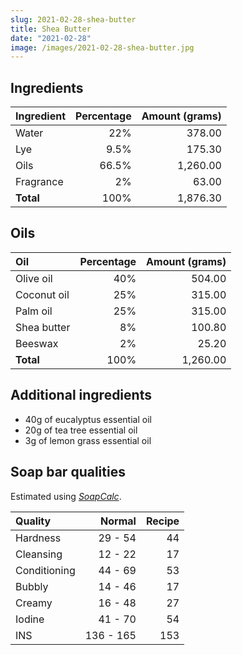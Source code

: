 ```yaml
---
slug: 2021-02-28-shea-butter
title: Shea Butter
date: "2021-02-28"
image: /images/2021-02-28-shea-butter.jpg
---
```

## Ingredients

| Ingredient   | Percentage | Amount (grams) |
|:------------ | ----------:| --------------:|
| Water        |        22% |         378.00 |
| Lye          |       9.5% |         175.30 |
| Oils         |      66.5% |       1,260.00 |
| Fragrance    |         2% |          63.00 |
| **Total**    |       100% |       1,876.30 |

## Oils

| Oil          | Percentage | Amount (grams) |
|:------------ | ----------:| --------------:|
| Olive oil    |        40% |         504.00 |
| Coconut oil  |        25% |         315.00 |
| Palm oil     |        25% |         315.00 |
| Shea butter  |         8% |         100.80 |
| Beeswax      |         2% |          25.20 |
| **Total**    |       100% |       1,260.00 |

## Additional ingredients

- 40g of eucalyptus essential oil
- 20g of tea tree essential oil
- 3g of lemon grass essential oil

## Soap bar qualities

Estimated using *[SoapCalc](http://soapcalc.net)*.

| Quality      | Normal    | Recipe |
|:------------ | ---------:| ------:|
| Hardness     | 29 - 54   |     44 |
| Cleansing    | 12 - 22   |     17 |
| Conditioning | 44 - 69   |     53 |
| Bubbly       | 14 - 46   |     17 |
| Creamy       | 16 - 48   |     27 |
| Iodine       | 41 - 70   |     54 |
| INS          | 136 - 165 |    153 |

